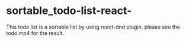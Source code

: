 # sortable_todo-list-react-

This todo list is a sortable list by using react-dnd plugin. please see the todo.mp4 for the result.
